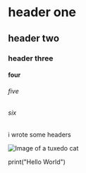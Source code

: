 # header one
## header two
### header three
#### four
###### five
###### six

i wrote some headers

![Image of a tuxedo cat](https://www.petfinder.com/sites/default/files/images/content/PF_TuxedoCat_482x260.jpg)

print("Hello World")
